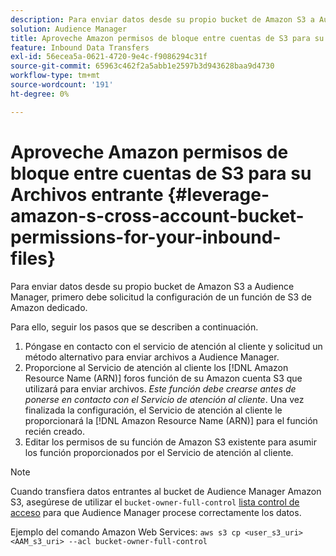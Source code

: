 ```yaml
---
description: Para enviar datos desde su propio bucket de Amazon S3 a Audience Manager, primero debe solicitud la configuración de un función de S3 de Amazon dedicado.
solution: Audience Manager
title: Aproveche Amazon permisos de bloque entre cuentas de S3 para su Archivos entrante
feature: Inbound Data Transfers
exl-id: 56ecea5a-0621-4720-9e4c-f9086294c31f
source-git-commit: 65963c462f2a5abb1e2597b3d943628baa9d4730
workflow-type: tm+mt
source-wordcount: '191'
ht-degree: 0%

---
```


# Aproveche Amazon permisos de bloque entre cuentas de S3 para su Archivos entrante {#leverage-amazon-s-cross-account-bucket-permissions-for-your-inbound-files}

Para enviar datos desde su propio bucket de Amazon S3 a Audience Manager, primero debe solicitud la configuración de un función de S3 de Amazon dedicado.

Para ello, seguir los pasos que se describen a continuación.

1. Póngase en contacto con el servicio de atención al cliente y solicitud un método alternativo para enviar archivos a Audience Manager.
2. Proporcione al Servicio de atención al cliente los [!DNL Amazon Resource Name (ARN)] foros función de su Amazon cuenta S3 que utilizará para enviar archivos. _Este función debe crearse antes de ponerse en contacto con el Servicio de atención al cliente_. Una vez finalizada la configuración, el Servicio de atención al cliente le proporcionará la [!DNL Amazon Resource Name (ARN)] para el función recién creado.
3. Editar los permisos de su función de Amazon S3 existente para asumir los función proporcionados por el Servicio de atención al cliente.

>[!NOTE]
>
>Cuando transfiera datos entrantes al bucket de Audience Manager Amazon S3, asegúrese de utilizar el `bucket-owner-full-control` [lista control de acceso](https://docs.aws.amazon.com/AmazonS3/latest/userguide/about-object-ownership.html) para que Audience Manager procese correctamente los datos.
>
>Ejemplo del comando Amazon Web Services: `aws s3 cp <user_s3_uri> <AAM_s3_uri> --acl bucket-owner-full-control`
